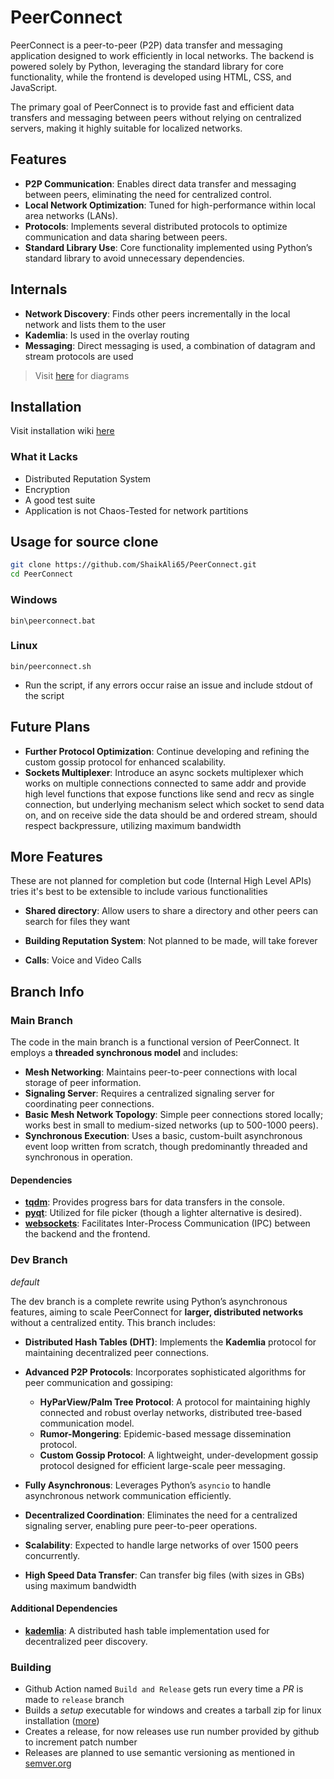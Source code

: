 # PeerConnect

PeerConnect is a peer-to-peer (P2P) data transfer and messaging application designed to work efficiently in local networks. The backend is powered solely by Python, leveraging the standard library for core functionality, while the frontend is developed using HTML, CSS, and JavaScript.

The primary goal of PeerConnect is to provide fast and efficient data transfers and messaging between peers without relying on centralized servers, making it highly suitable for localized networks.

## Features

- **P2P Communication**: Enables direct data transfer and messaging between peers, eliminating the need for centralized control.
- **Local Network Optimization**: Tuned for high-performance within local area networks (LANs).
- **Protocols**: Implements several distributed protocols to optimize communication and data sharing between peers.
- **Standard Library Use**: Core functionality implemented using Python’s standard library to avoid unnecessary dependencies.

## Internals

- **Network Discovery**: Finds other peers incrementally in the local network and lists them to the user
- **Kademlia**: Is used in the overlay routing
- **Messaging**: Direct messaging is used, a combination of datagram and stream protocols are used

> Visit [here](<https://excalidraw.com/#json=aI4_uKCb50o2nOd0vPUJW,zyZRSVlXfsGfvdF7ELXeDQ>) for diagrams

## Installation

  Visit installation wiki [here](https://github.com/ShaikAli65/PeerConnect/wiki/Installation)

### What it Lacks

- Distributed Reputation System
- Encryption
- A good test suite
- Application is not Chaos-Tested for network partitions


## Usage for source clone

```sh
git clone https://github.com/ShaikAli65/PeerConnect.git
cd PeerConnect
```

### Windows

```
bin\peerconnect.bat
```

### Linux

```
bin/peerconnect.sh
```

- Run the script, if any errors occur raise an issue and include stdout of the script

## Future Plans

- **Further Protocol Optimization**: Continue developing and refining the custom gossip protocol for enhanced scalability.
- **Sockets Multiplexer**: Introduce an async sockets multiplexer which works on multiple connections connected to same addr and provide high level functions that expose functions like send and recv as single connection,
  but underlying mechanism select which socket to send data on, and on receive side the data should be and ordered stream,
  should respect backpressure, utilizing maximum bandwidth

## More Features

These are not planned for completion but code (Internal High Level APIs) tries it's best to be extensible to include various functionalities

- **Shared directory**: Allow users to share a directory and other peers can search for files they want

- **Building Reputation System**: Not planned to be made, will take forever

- **Calls**: Voice and Video Calls

## Branch Info


### Main Branch

The code in the main branch is a functional version of PeerConnect. It employs a **threaded synchronous model** and includes:

- **Mesh Networking**: Maintains peer-to-peer connections with local storage of peer information.
- **Signaling Server**: Requires a centralized signaling server for coordinating peer connections.
- **Basic Mesh Network Topology**: Simple peer connections stored locally; works best in small to medium-sized networks (up to 500-1000 peers).
- **Synchronous Execution**: Uses a basic, custom-built asynchronous event loop written from scratch, though predominantly threaded and synchronous in operation.

#### Dependencies

- **[tqdm](https://github.com/tqdm/tqdm)**: Provides progress bars for data transfers in the console.
- **[pyqt](https://riverbankcomputing.com/software/pyqt/intro)**: Utilized for file picker (though a lighter alternative is desired).
- **[websockets](https://websockets.readthedocs.io/)**: Facilitates Inter-Process Communication (IPC) between the backend and the frontend.

### Dev Branch
 *default*
 
The dev branch is a complete rewrite using Python’s asynchronous features, aiming to scale PeerConnect for **larger, distributed networks** without a centralized entity. This branch includes:

- **Distributed Hash Tables (DHT)**: Implements the **Kademlia** protocol for maintaining decentralized peer connections.
- **Advanced P2P Protocols**: Incorporates sophisticated algorithms for peer communication and gossiping:
  - **HyParView/Palm Tree Protocol**: A protocol for maintaining highly connected and robust overlay networks, distributed tree-based communication model.
  - **Rumor-Mongering**: Epidemic-based message dissemination protocol.
  - **Custom Gossip Protocol**: A lightweight, under-development gossip protocol designed for efficient large-scale peer messaging.
  
- **Fully Asynchronous**: Leverages Python’s `asyncio` to handle asynchronous network communication efficiently.
- **Decentralized Coordination**: Eliminates the need for a centralized signaling server, enabling pure peer-to-peer operations.
- **Scalability**: Expected to handle large networks of over 1500 peers concurrently.
- **High Speed Data Transfer**: Can transfer big files (with sizes in GBs) using maximum bandwidth

#### Additional Dependencies

- **[kademlia](https://github.com/bmuller/kademlia)**: A distributed hash table implementation used for decentralized peer discovery.


### Building
- Github Action named `Build and Release` gets run every time a *PR* is made to `release` branch
- Builds a *setup* executable for windows and creates a tarball zip for linux installation ([more](#installation))
- Creates a release, for now releases use run number provided by github to increment patch number
- Releases are planned to use semantic versioning as mentioned in [semver.org](<https://semver.org/>)
